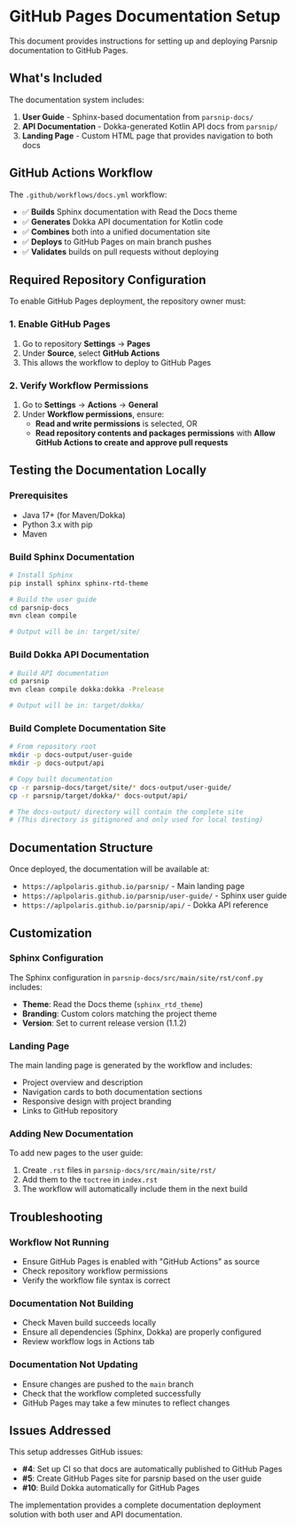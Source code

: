 # GitHub Pages Documentation Setup

This document provides instructions for setting up and deploying Parsnip documentation to GitHub Pages.

## What's Included

The documentation system includes:

1. **User Guide** - Sphinx-based documentation from `parsnip-docs/`
2. **API Documentation** - Dokka-generated Kotlin API docs from `parsnip/`
3. **Landing Page** - Custom HTML page that provides navigation to both docs

## GitHub Actions Workflow

The `.github/workflows/docs.yml` workflow:

- ✅ **Builds** Sphinx documentation with Read the Docs theme
- ✅ **Generates** Dokka API documentation for Kotlin code
- ✅ **Combines** both into a unified documentation site
- ✅ **Deploys** to GitHub Pages on main branch pushes
- ✅ **Validates** builds on pull requests without deploying

## Required Repository Configuration

To enable GitHub Pages deployment, the repository owner must:

### 1. Enable GitHub Pages

1. Go to repository **Settings** → **Pages**
2. Under **Source**, select **GitHub Actions**
3. This allows the workflow to deploy to GitHub Pages

### 2. Verify Workflow Permissions

1. Go to **Settings** → **Actions** → **General**
2. Under **Workflow permissions**, ensure:
   - **Read and write permissions** is selected, OR
   - **Read repository contents and packages permissions** with **Allow GitHub Actions to create and approve pull requests**

## Testing the Documentation Locally

### Prerequisites

- Java 17+ (for Maven/Dokka)
- Python 3.x with pip
- Maven

### Build Sphinx Documentation

```bash
# Install Sphinx
pip install sphinx sphinx-rtd-theme

# Build the user guide
cd parsnip-docs
mvn clean compile

# Output will be in: target/site/
```

### Build Dokka API Documentation  

```bash
# Build API documentation
cd parsnip
mvn clean compile dokka:dokka -Prelease

# Output will be in: target/dokka/
```

### Build Complete Documentation Site

```bash
# From repository root
mkdir -p docs-output/user-guide
mkdir -p docs-output/api

# Copy built documentation
cp -r parsnip-docs/target/site/* docs-output/user-guide/
cp -r parsnip/target/dokka/* docs-output/api/

# The docs-output/ directory will contain the complete site
# (This directory is gitignored and only used for local testing)
```

## Documentation Structure

Once deployed, the documentation will be available at:

- `https://aplpolaris.github.io/parsnip/` - Main landing page
- `https://aplpolaris.github.io/parsnip/user-guide/` - Sphinx user guide
- `https://aplpolaris.github.io/parsnip/api/` - Dokka API reference

## Customization

### Sphinx Configuration

The Sphinx configuration in `parsnip-docs/src/main/site/rst/conf.py` includes:

- **Theme**: Read the Docs theme (`sphinx_rtd_theme`)
- **Branding**: Custom colors matching the project theme
- **Version**: Set to current release version (1.1.2)

### Landing Page

The main landing page is generated by the workflow and includes:

- Project overview and description
- Navigation cards to both documentation sections  
- Responsive design with project branding
- Links to GitHub repository

### Adding New Documentation

To add new pages to the user guide:

1. Create `.rst` files in `parsnip-docs/src/main/site/rst/`
2. Add them to the `toctree` in `index.rst`
3. The workflow will automatically include them in the next build

## Troubleshooting

### Workflow Not Running

- Ensure GitHub Pages is enabled with "GitHub Actions" as source
- Check repository workflow permissions
- Verify the workflow file syntax is correct

### Documentation Not Building

- Check Maven build succeeds locally
- Ensure all dependencies (Sphinx, Dokka) are properly configured
- Review workflow logs in Actions tab

### Documentation Not Updating

- Ensure changes are pushed to the `main` branch
- Check that the workflow completed successfully  
- GitHub Pages may take a few minutes to reflect changes

## Issues Addressed

This setup addresses GitHub issues:

- **#4**: Set up CI so that docs are automatically published to GitHub Pages
- **#5**: Create GitHub Pages site for parsnip based on the user guide  
- **#10**: Build Dokka automatically for GitHub Pages

The implementation provides a complete documentation deployment solution with both user and API documentation.
